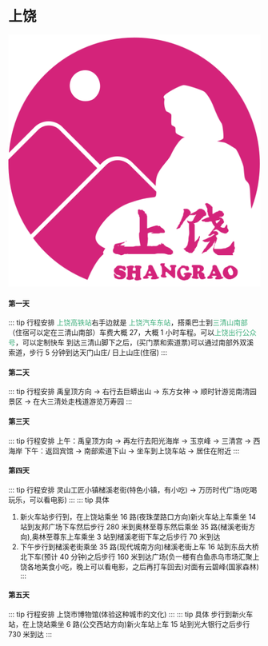 # 上饶 

<img  src="./img/shangrao.svg" alt="drawing" class="index-img"  />   
    
#### 第一天

::: tip 行程安排
<font color="#3eaf7c">上饶高铁站</font>右手边就是 <font color="#3eaf7c">上饶汽车东站</font>，搭乘巴士到<font color="#3eaf7c">三清山南部</font>（住宿可以定在三清山南部）车费大概
27，大概 1 小时车程。可以<font color="#3eaf7c">上饶出行公众号</font>，可以定制快车
到达三清山脚下之后，(买门票和索道票)可以通过南部外双溪索道，步行 5
分钟到达天门山庄/ 日上山庄(住宿)
:::

#### 第二天

::: tip 行程安排
禹皇顶方向 → 右行去巨蟒出山 → 东方女神 → 顺时针游览南清园景区 → 在大三清处走栈道游览万寿园
:::

#### 第三天

::: tip 行程安排
上午：禹皇顶方向 → 再左行去阳光海岸 → 玉京峰 → 三清宫 → 西海岸
下午：返回宾馆 → 南部索道下山 → 坐车到上饶车站 → 居住在附近
:::

#### 第四天

::: tip 行程安排
灵山工匠小镇槠溪老街(特色小镇，有小吃) → 万历时代广场(吃喝玩乐，可以看电影)
:::
::: tip 具体
1. 新火车站步行到，在上饶站乘坐 16 路(夜珠垄路口方向)新火车站上车乘坐 14 站到友邦广场下车然后步行 280 米到奥林至尊东然后乘坐 35 路(槠溪老街方向),奥林至尊东上车乘坐 3 站到槠溪老街下车之后步行 70 米到达
2. 下午步行到槠溪老街乘坐 35 路(现代城南方向)槠溪老街上车 16 站到东岳大桥北下车(预计 40 分钟)之后步行 160 米到达广场(负一楼有白鱼赤乌市场汇聚上饶各地美食小吃，晚上可以看电影，之后再打车回去)对面有云碧峰(国家森林)
:::


#### 第五天

::: tip 行程安排
上饶市博物馆(体验这种城市的文化)
:::
::: tip 具体
步行到新火车站，在上饶站乘坐 6 路(公交西站方向)新火车站上车 15 站到光大银行之后步行 730 米到达
:::
